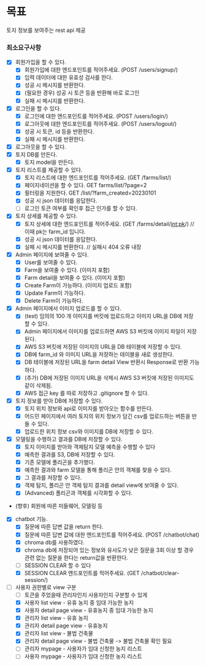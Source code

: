 # 목표

토지 정보를 보여주는 rest api 제공

### 최소요구사항

- [x] 회원가입을 할 수 있다.
  - [x] 회원가입에 대한 엔드포인트를 적어주세요. (POST /users/signup/)
  - [x] 입력 데이터에 대한 유효성 검사를 한다.
  - [x] 성공 시 메시지를 반환한다.
  - [x] (필요한 경우) 성공 시 토큰 등을 반환해 바로 로그인
  - [x] 실패 시 메시지를 반환한다.
- [x] 로그인을 할 수 있다.
  - [x] 로그인에 대한 엔드포인트를 적어주세요. (POST /users/login/)
  - [x] 로그아웃에 대한 엔드포인트를 적어주세요. (POST /users/logout/)
  - [x] 성공 시 토큰, id 등을 반환한다.
  - [x] 실패 시 메시지를 반환한다.
- [x] 로그아웃을 할 수 있다.
- [x] 토지 DB를 만든다.
  - [x] 토지 model을 만든다.
- [x] 토지 리스트를 제공할 수 있다.
  - [x] 토지 리스트에 대한 엔드포인트를 적어주세요. (GET /farms/list/)
  - [x] 페이지네이션을 할 수 있다.                  GET farms/list/?page=2
  - [x] 필터링을 지원한다.                         GET /list/?farm_created=20230101
  - [x] 성공 시 json 데이터를 응답한다.
  - [ ] 로그인 토큰 여부를 확인후 접근 인가를 할 수 있다. 
- [x] 토지 상세를 제공할 수 있다.
  - [x] 토지 상세에 대한 엔드포인트를 적어주세요. (GET /farms/detail/<int:pk>/) // 이때 pk는 farm_id 입니다.
  - [x] 성공 시 json 데이터를 응답한다.
  - [X] 실패 시 메시지를 반환한다.  // 실패시 404 오류 내장 
- [x] Admin 페이지에 보여줄 수 있다.
  - [x] User를 보여줄 수 있다.
  - [x] Farm을 보여줄 수 있다. (이미지 포함)
  - [x] Farm detail을 보여줄 수 있다. (이미지 포함)
  - [x] Create Farm이 가능하다. (이미지 업로드 포함)
  - [x] Update Farm이 가능하다.
  - [x] Delete Farm이 가능하다.
- [x] Admin 페이지에서 이미지 업로드를 할 수 있다. 
  - [x] (test) 임의의 100 개 이미지를 버킷에 업로드하고 이미지 URL을 DB에 저장 할 수 있다.
  - [x] Admin 페이지에서 이미지를 업로드하면 AWS S3 버킷에 이미지 파일이 저장된다.
  - [x] AWS S3 버킷에 저장된 이미지의 URL을 DB 테이블에 저장할 수 있다.
  - [x] DB에 farm_id 와 이미지 URL을 저장하는 테이블을 새로 생성한다. 
  - [x] DB 테이블에 저장된 URL을 farm detail View 반환시 Response로 반환 가능하다. 
  - [x] (추가) DB에 저장된 이미지 URL을 삭제시 AWS S3 버킷에 저장된 이미지도 같이 삭제됨.
  - [X] AWS 접근 key 를 따로 저장하고 .gitignore 할 수 있다.
- [x] 토지 정보를 받아 DB에 저장할 수 있다.
  - [x] 토지 위치 정보와 api로 이미지를 받아오는 함수를 만든다.
  - [x] 어드민 페이지에서 여러 토지의 위치 정보가 담긴 csv를 업로드하는 버튼을 만들 수 있다.
  - [x] 업로드한 위치 정보 csv와 이미지를 DB에 저장할 수 있다.
- [x] 모델링을 수행하고 결과를 DB에 저장할 수 있다.
  - [x] 토지 이미지를 받아와 객체탐지 모델 예측을 수행할 수 있다
  - [x] 예측한 결과를 S3, DB에 저장할 수 있다.
  - [x] 기존 모델에 폴리곤을 추가했다.
  - [x] 예측한 결과와 farm 모델을 통해 폴리곤 안의 객체를 찾을 수 있다.
  - [x] 그 결과를 저장할 수 있다.
  - [x] 객체 탐지, 폴리곤 안 객체 탐지 결과를 detail view에 보여줄 수 있다.
  - [x] (Advanced) 폴리곤과 객체를 시각화할 수 있다.
- (향후) 회원에 따른 미들웨어, 모델링 등
- [x] chatbot 기능.
  - [x] 질문에 따른 답변 값을 return 한다.
  - [x] 질문에 따른 답변 값에 대한 엔드포인트를 적어주세요. (POST /chatbot/chat)
  - [x] chroma db를 사용하였다.
  - [x] chroma db에 저장되어 있는 정보와 유사도가 낮은 질문을 3회 이상 할 경우 관련 없는 질문을 한다는 return값을 반환한다.
  - [ ] SESSION CLEAR 할 수 있다
  - [x] SESSION CLEAR 엔드포인트를 적어주세요. (GET /chatbot/clear-session/)
- [ ] 사용자 권한별로 view 구분 
  - [ ] 토큰을 주었을때 관리자인지 사용자인지 구분할 수 있게
  - [x] 사용자 list view - 유휴 농지 중 임대 가능한 농지 
  - [x] 사용자 detail page view - 유휴농지 중 임대 가능한 농지
  - [x] 관리자 list view - 유휴 농지
  - [x] 관리자 detail page view - 유휴농지 
  - [x] 관리자 list view - 불법 건축물
  - [x] 관리자 detail page view - 불법 건축물 -> 불법 건축물 확인 필요 
  - [ ] 관리자 mypage - 사용자가 임대 신청한 농지 리스트 
  - [ ] 사용자 mypage - 사용자가 임대 신청한 농지 리스트 